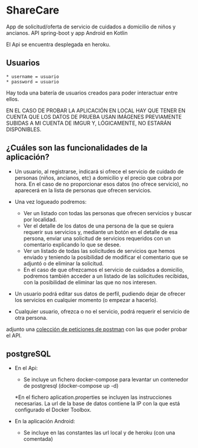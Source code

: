 # ShareCare
App de solicitud/oferta de servicio de cuidados a domicilio de niños y ancianos. API spring-boot y app Android en Kotlin

El Api se encuentra desplegada en heroku.

## Usuarios
    * username = usuario
    * password = usuario

Hay toda una batería de usuarios creados para poder interactuar entre ellos.

EN EL CASO DE PROBAR LA APLICACIÓN EN LOCAL HAY QUE TENER EN CUENTA QUE LOS DATOS DE PRUEBA USAN IMÁGENES PREVIAMENTE SUBIDAS A MI CUENTA DE IMGUR Y, LÓGICAMENTE, NO ESTARÁN DISPONIBLES.

## ¿Cuáles son las funcionalidades de la aplicación?

* Un usuario, al registrarse, indicará si ofrece el servicio de cuidado de personas (niños, ancianos, etc) a domicilio y el precio que cobra por hora. En el caso de no proporcionar esos datos (no ofrece servicio), no aparecerá en la lista de personas que ofrecen servicios.

* Una vez logueado podremos:

    * Ver un listado con todas las personas que ofrecen servicios y buscar por localidad.
    * Ver el detalle de los datos de una persona de la que se quiera requerir sus servicios y, mediante un botón en el detalle de esa       persona, enviar una solicitud de servicios requeridos con un comentario explicando lo que se desee.
    * Ver un listado de todas las solicitudes de servicios que hemos enviado y teniendo la posibilidad de modificar el comentario que se adjuntó o de eliminar la solicitud.
    * En el caso de que ofrezcamos el servicio de cuidados a domicilio, podremos también acceder a un listado de las solicitudes recibidas, con la posibilidad de eliminar las que no nos interesen.
    
* Un usuario podrá editar sus datos de perfil, pudiendo dejar de ofrecer los servicios en cualquier momento (o empezar a hacerlo).

* Cualquier usuario, ofrezca o no el servicio, podrá requerir el servicio de otra persona.

adjunto una [colección de peticiones de postman](https://github.com/jallamas/ShareCare/blob/master/ShareCare.postman_collection.json) con las que poder probar el API.

## postgreSQL

* En el Api:
   
   * Se incluye un fichero docker-compose para levantar un contenedor de postgresql (docker-compose up -d)
   
   *En el fichero aplication.properties se incluyen las instrucciones necesarias. La url de la base de datos contiene la IP con la que está configurado el Docker Toolbox.
  
 * En la aplicación Android:
   
   * Se incluye en las constantes las url local y de heroku (con una comentada)
